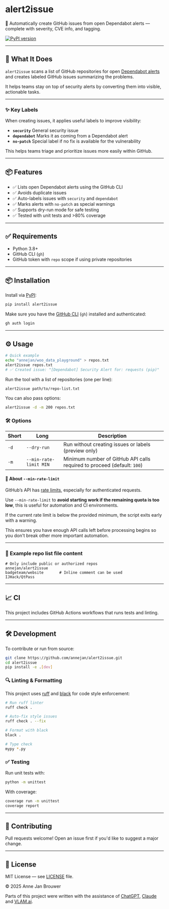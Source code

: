# alert2issue

🔐 Automatically create GitHub issues from open Dependabot alerts — complete with severity, CVE info, and tagging.

[![PyPI version](https://badge.fury.io/py/alert2issue.svg)](https://badge.fury.io/py/alert2issue)

---

## 🚀 What It Does

`alert2issue` scans a list of GitHub repositories for open [Dependabot alerts](https://docs.github.com/en/code-security/dependabot) and creates labeled GitHub issues summarizing the problems.

It helps teams stay on top of security alerts by converting them into visible, actionable tasks.

---

### ✨ Key Labels

When creating issues, it applies useful labels to improve visibility:

- **`security`** General security issue
- **`dependabot`** Marks it as coming from a Dependabot alert
- **`no-patch`** Special label if no fix is available for the vulnerability

This helps teams triage and prioritize issues more easily within GitHub.

---

## 📦 Features

- ✅ Lists open Dependabot alerts using the GitHub CLI
- ✅ Avoids duplicate issues
- ✅ Auto-labels issues with `security` and `dependabot`
- ✅ Marks alerts with `no-patch` as special warnings
- ✅ Supports dry-run mode for safe testing
- ✅ Tested with unit tests and >80% coverage

---

## ✅ Requirements

- Python 3.8+
- GitHub CLI (`gh`)
- GitHub token with `repo` scope if using private repositories

---

## 📦 Installation

Install via [PyPI](https://pypi.org/project/alert2issue/):

```bash
pip install alert2issue
```

Make sure you have the [GitHub CLI](https://cli.github.com/) (`gh`) installed and authenticated:

```bash
gh auth login
```

---

## ⚙️ Usage

```bash
# Quick example
echo "annejan/woo_data_playground" > repos.txt
alert2issue repos.txt
# ✅ Created issue: "[Dependabot] Security Alert for: requests (pip)"
```

Run the tool with a list of repositories (one per line):

```bash
alert2issue path/to/repo-list.txt
```

You can also pass options:

```bash
alert2issue -d -m 200 repos.txt
```

### 🛠 Options

| Short | Long                   | Description                                                             |
| ----- | ---------------------- | ----------------------------------------------------------------------- |
| `-d`  | `--dry-run`            | Run without creating issues or labels (preview only)                    |
| `-m`  | `--min-rate-limit MIN` | Minimum number of GitHub API calls required to proceed (default: `100`) |

#### 🧠 About `--min-rate-limit`

GitHub’s API has [rate limits](https://docs.github.com/en/rest/overview/resources-in-the-rest-api#rate-limiting), especially for authenticated requests.

Use `--min-rate-limit` to **avoid starting work if the remaining quota is too low**, this is useful for automation and CI environments.

If the current rate limit is below the provided minimum, the script exits early with a warning.

This ensures you have enough API calls left before processing begins so you don't break other more important automation.

---

### 📄 Example repo list file content

```text
# Only include public or authorized repos
annejan/alert2issue
badgeteam/website       # Inline comment can be used
IJHack/QtPass
```

---

## 📈 CI

This project includes GitHub Actions workflows that runs tests and linting.

---

## 🛠 Development

To contribute or run from source:

```bash
git clone https://github.com/annejan/alert2issue.git
cd alert2issue
pip install -e .[dev]
```

### 🔍 Linting & Formatting

This project uses [ruff](https://docs.astral.sh/ruff/) and [black](https://black.readthedocs.io/) for code style enforcement:

```bash
# Run ruff linter
ruff check .

# Auto-fix style issues
ruff check . --fix

# Format with black
black .

# Type check
mypy *.py
```

### ✅ Testing

Run unit tests with:

```bash
python -m unittest
```

With coverage:

```bash
coverage run -m unittest
coverage report
```

---

## 🙋 Contributing

Pull requests welcome! Open an issue first if you'd like to suggest a major change.

---

## 📄 License

MIT License — see [LICENSE](./LICENSE) file.

© 2025 Anne Jan Brouwer

Parts of this project were written with the assistance of [ChatGPT](https://openai.com/chatgpt), [Claude](https://www.anthropic.com/claude) and [VLAM.ai](https://vlam.ai/).
